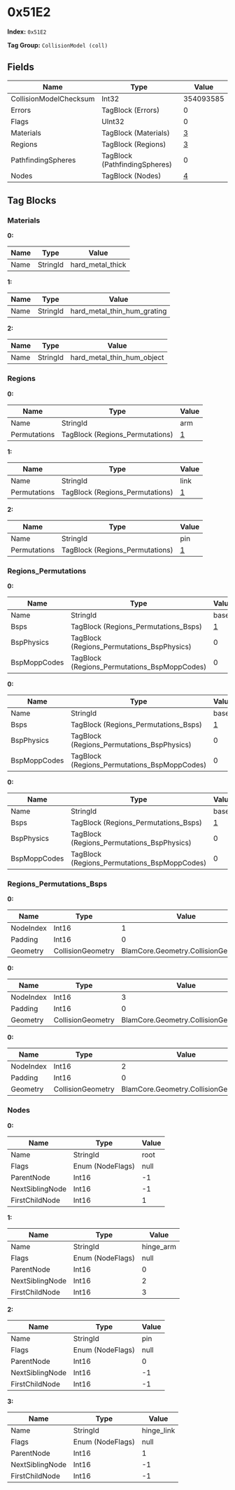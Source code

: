 # 0x51E2

**Index:** ```0x51E2```

**Tag Group:** ```CollisionModel (coll)```

## Fields

Name	| Type	| Value
---	|---	|---	|
CollisionModelChecksum	|Int32	|354093585
Errors	|TagBlock (Errors)	|0
Flags	|UInt32	|0
Materials	|TagBlock (Materials)	|[3](#materials)
Regions	|TagBlock (Regions)	|[3](#regions)
PathfindingSpheres	|TagBlock (PathfindingSpheres)	|0
Nodes	|TagBlock (Nodes)	|[4](#nodes)


## Tag Blocks

### Materials

**0:**

Name	| Type	| Value
---	|---	|---	|
Name	|StringId	|hard_metal_thick


**1:**

Name	| Type	| Value
---	|---	|---	|
Name	|StringId	|hard_metal_thin_hum_grating


**2:**

Name	| Type	| Value
---	|---	|---	|
Name	|StringId	|hard_metal_thin_hum_object


### Regions

**0:**

Name	| Type	| Value
---	|---	|---	|
Name	|StringId	|arm
Permutations	|TagBlock (Regions_Permutations)	|[1](#regions_permutations)


**1:**

Name	| Type	| Value
---	|---	|---	|
Name	|StringId	|link
Permutations	|TagBlock (Regions_Permutations)	|[1](#regions_permutations)


**2:**

Name	| Type	| Value
---	|---	|---	|
Name	|StringId	|pin
Permutations	|TagBlock (Regions_Permutations)	|[1](#regions_permutations)


### Regions_Permutations

**0:**

Name	| Type	| Value
---	|---	|---	|
Name	|StringId	|base
Bsps	|TagBlock (Regions_Permutations_Bsps)	|[1](#regions_permutations_bsps)
BspPhysics	|TagBlock (Regions_Permutations_BspPhysics)	|0
BspMoppCodes	|TagBlock (Regions_Permutations_BspMoppCodes)	|0


**0:**

Name	| Type	| Value
---	|---	|---	|
Name	|StringId	|base
Bsps	|TagBlock (Regions_Permutations_Bsps)	|[1](#regions_permutations_bsps)
BspPhysics	|TagBlock (Regions_Permutations_BspPhysics)	|0
BspMoppCodes	|TagBlock (Regions_Permutations_BspMoppCodes)	|0


**0:**

Name	| Type	| Value
---	|---	|---	|
Name	|StringId	|base
Bsps	|TagBlock (Regions_Permutations_Bsps)	|[1](#regions_permutations_bsps)
BspPhysics	|TagBlock (Regions_Permutations_BspPhysics)	|0
BspMoppCodes	|TagBlock (Regions_Permutations_BspMoppCodes)	|0


### Regions_Permutations_Bsps

**0:**

Name	| Type	| Value
---	|---	|---	|
NodeIndex	|Int16	|1
Padding	|Int16	|0
Geometry	|CollisionGeometry	|BlamCore.Geometry.CollisionGeometry


**0:**

Name	| Type	| Value
---	|---	|---	|
NodeIndex	|Int16	|3
Padding	|Int16	|0
Geometry	|CollisionGeometry	|BlamCore.Geometry.CollisionGeometry


**0:**

Name	| Type	| Value
---	|---	|---	|
NodeIndex	|Int16	|2
Padding	|Int16	|0
Geometry	|CollisionGeometry	|BlamCore.Geometry.CollisionGeometry


### Nodes

**0:**

Name	| Type	| Value
---	|---	|---	|
Name	|StringId	|root
Flags	|Enum (NodeFlags)	|null
ParentNode	|Int16	|-1
NextSiblingNode	|Int16	|-1
FirstChildNode	|Int16	|1


**1:**

Name	| Type	| Value
---	|---	|---	|
Name	|StringId	|hinge_arm
Flags	|Enum (NodeFlags)	|null
ParentNode	|Int16	|0
NextSiblingNode	|Int16	|2
FirstChildNode	|Int16	|3


**2:**

Name	| Type	| Value
---	|---	|---	|
Name	|StringId	|pin
Flags	|Enum (NodeFlags)	|null
ParentNode	|Int16	|0
NextSiblingNode	|Int16	|-1
FirstChildNode	|Int16	|-1


**3:**

Name	| Type	| Value
---	|---	|---	|
Name	|StringId	|hinge_link
Flags	|Enum (NodeFlags)	|null
ParentNode	|Int16	|1
NextSiblingNode	|Int16	|-1
FirstChildNode	|Int16	|-1


